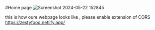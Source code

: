 #Home page
![Screenshot 2024-05-22 152845](https://github.com/ZestyZeeshan/ZestyFoodApp/assets/141507225/cefb0670-f13d-4a56-8329-600b6f034ca3)

this is how oure webpage looks like , please enable extension of CORS
https://zestyfood.netlify.app/
